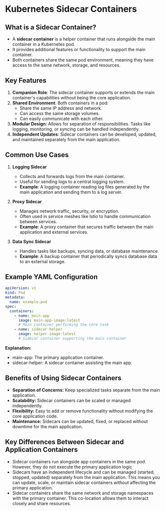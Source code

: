 # Kubernetes Sidecar Containers

## What is a Sidecar Container?

- A **sidecar container** is a helper container that runs alongside the main container in a Kubernetes pod.
- It provides additional features or functionality to support the main container.
- Both containers share the same pod environment, meaning they have access to the same network, storage, and resources.

## Key Features

1. **Companion Role**: The sidecar container supports or extends the main container's capabilities without being the core application.
2. **Shared Environment**: Both containers in a pod:
   - Share the same IP address and network.
   - Can access the same storage volumes.
   - Can easily communicate with each other.
3. **Modular Design**: Allows for separation of responsibilities. Tasks like logging, monitoring, or syncing can be handled independently.
4. **Independent Updates**: Sidecar containers can be developed, updated, and maintained separately from the main application.

## Common Use Cases

1. **Logging Sidecar**

   - Collects and forwards logs from the main container.
   - Useful for sending logs to a central logging system.
   - **Example**: A logging container reading log files generated by the main application and sending them to a log server.

2. **Proxy Sidecar**

   - Manages network traffic, security, or encryption.
   - Often used in service meshes like Istio to handle communication between services.
   - **Example**: A proxy container that secures traffic between the main application and external services.

3. **Data Sync Sidecar**

   - Handles tasks like backups, syncing data, or database maintenance.
   - **Example**: A backup container that periodically syncs database data to an external storage.

## Example YAML Configuration

```yaml
apiVersion: v1
kind: Pod
metadata:
  name: example-pod
spec:
  containers:
    - name: main-app
      image: main-app-image:latest
      # Main container performing the core task
    - name: sidecar-helper
      image: helper-image:latest
      # Sidecar container supporting the main container
```

**Explanation:**

- main-app: The primary application container.
- sidecar-helper: A sidecar container assisting the main app.

## Benefits of Using Sidecar Containers

- **Separation of Concerns:** Keep specialized tasks separate from the main application.
- **Scalability:** Sidecar containers can be scaled or managed independently.
- **Flexibility:** Easy to add or remove functionality without modifying the core application code.
- **Maintenance:** Sidecars can be updated, fixed, or replaced without downtime for the main application.

## Key Differences Between Sidecar and Application Containers

- Sidecar containers run alongside app containers in the same pod. However, they do not execute the primary application logic
- Sidecars have an independent lifecycle and can be managed (started, stopped, updated) separately from the main application. This means you can update, scale, or maintain sidecar containers without affecting the primary application.
- Sidecar containers share the same network and storage namespaces with the primary container. This co-location allows them to interact closely and share resources.
